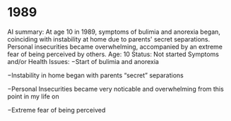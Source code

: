 # 1989

AI summary: At age 10 in 1989, symptoms of bulimia and anorexia began, coinciding with instability at home due to parents' secret separations. Personal insecurities became overwhelming, accompanied by an extreme fear of being perceived by others.
Age: 10
Status: Not started
Symptoms and/or Health Issues: −Start of bulimia and anorexia

−Instability in home began with parents “secret” separations

−Personal Insecurities became very noticable and overwhelming from this point in my life on

−Extreme fear of being perceived